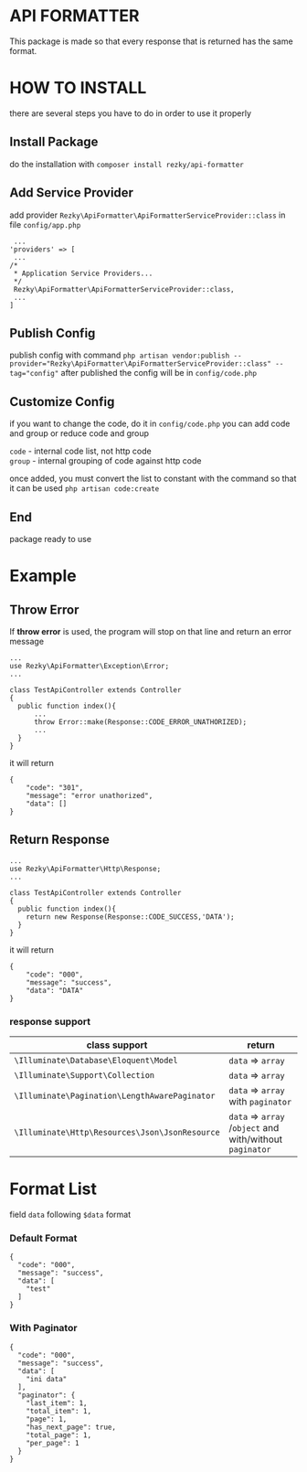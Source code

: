 # API FORMATTER
This package is made so that every response that is returned has the same format.

# HOW TO INSTALL
there are several steps you have to do in order to use it properly

## Install Package
do the installation with ```composer install rezky/api-formatter```

## Add Service Provider

add provider ```Rezky\ApiFormatter\ApiFormatterServiceProvider::class``` in file ```config/app.php```
``` 
 ...
'providers' => [
 ...  
/*  
 * Application Service Providers... 
 */
 Rezky\ApiFormatter\ApiFormatterServiceProvider::class,
 ...
]
```

## Publish Config
publish config with command ``php artisan vendor:publish --provider="Rezky\ApiFormatter\ApiFormatterServiceProvider::class" --tag="config"``
after published the config will be in ```config/code.php```

## Customize Config
if you want to change the code, do it in ```config/code.php```
you can add code and group or reduce code and group

`code` - internal code list, not http code\
`group` - internal grouping of code against http code

once added, you must convert the list to constant with the command so that it can be used
``php artisan code:create``
## End
 package ready to use

# Example
## Throw Error
If **throw error** is used, the program will stop on that line and return an error message

```
...
use Rezky\ApiFormatter\Exception\Error;
...

class TestApiController extends Controller  
{  
  public function index(){  
	  ...
	  throw Error::make(Response::CODE_ERROR_UNATHORIZED);  
	  ...
  }  
}
```

it will return
```
{
	"code": "301",
	"message": "error unathorized",
	"data": []
}
```


## Return Response
```
...
use Rezky\ApiFormatter\Http\Response;
...

class TestApiController extends Controller  
{  
  public function index(){  
  	return new Response(Response::CODE_SUCCESS,'DATA');  
  }  
}
```
it will return 
```
{
	"code": "000",
	"message": "success",
	"data": "DATA"
}
```

### response support
| class support 			| return 			|
|---------------------------|---------------------------|
| ``\Illuminate\Database\Eloquent\Model``| ``data`` => ``array`` |
| ``\Illuminate\Support\Collection``| ``data`` => ``array`` |
| ``\Illuminate\Pagination\LengthAwarePaginator``| ``data`` => ``array`` with ``paginator``|	
| ``\Illuminate\Http\Resources\Json\JsonResource``| ``data`` => ``array ``/``object`` and with/without ``paginator``|	




# Format List
field ``data`` following ``$data`` format

### Default Format
```
{
  "code": "000",
  "message": "success",
  "data": [
    "test"
  ]
}
```
### With Paginator 
```
{
  "code": "000",
  "message": "success",
  "data": [
    "ini data"
  ],
  "paginator": {
    "last_item": 1,
    "total_item": 1,
    "page": 1,
    "has_next_page": true,
    "total_page": 1,
    "per_page": 1
  }
}
```
